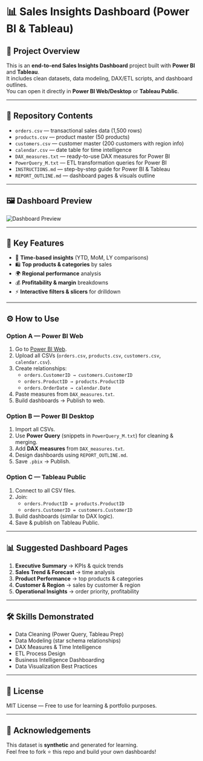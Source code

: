 # 📊 Sales Insights Dashboard (Power BI & Tableau)



## 🚀 Project Overview
This is an **end-to-end Sales Insights Dashboard** project built with **Power BI** and **Tableau**.  
It includes clean datasets, data modeling, DAX/ETL scripts, and dashboard outlines.  
You can open it directly in **Power BI Web/Desktop** or **Tableau Public**.

---

## 📂 Repository Contents
- `orders.csv` — transactional sales data (1,500 rows)  
- `products.csv` — product master (50 products)  
- `customers.csv` — customer master (200 customers with region info)  
- `calendar.csv` — date table for time intelligence  
- `DAX_measures.txt` — ready-to-use DAX measures for Power BI  
- `PowerQuery_M.txt` — ETL transformation queries for Power BI  
- `INSTRUCTIONS.md` — step-by-step guide for Power BI & Tableau  
- `REPORT_OUTLINE.md` — dashboard pages & visuals outline  
  

---

## 🖼️ Dashboard Preview


![Dashboard Preview](preview.png)

---

## 🔑 Key Features
- 📆 **Time-based insights** (YTD, MoM, LY comparisons)  
- 🛍️ **Top products & categories** by sales  
- 🌍 **Regional performance** analysis  
- 💰 **Profitability & margin** breakdowns  
- ⚡ **Interactive filters & slicers** for drilldown  

---

## ⚙️ How to Use
### Option A — Power BI Web
1. Go to [Power BI Web](https://app.powerbi.com).  
2. Upload all CSVs (`orders.csv`, `products.csv`, `customers.csv`, `calendar.csv`).  
3. Create relationships:
   - `orders.CustomerID → customers.CustomerID`  
   - `orders.ProductID → products.ProductID`  
   - `orders.OrderDate → calendar.Date`  
4. Paste measures from `DAX_measures.txt`.  
5. Build dashboards → Publish to web.

### Option B — Power BI Desktop
1. Import all CSVs.  
2. Use **Power Query** (snippets in `PowerQuery_M.txt`) for cleaning & merging.  
3. Add **DAX measures** from `DAX_measures.txt`.  
4. Design dashboards using `REPORT_OUTLINE.md`.  
5. Save `.pbix` → Publish.

### Option C — Tableau Public
1. Connect to all CSV files.  
2. Join:
   - `orders.ProductID = products.ProductID`  
   - `orders.CustomerID = customers.CustomerID`  
3. Build dashboards (similar to DAX logic).  
4. Save & publish on Tableau Public.

---

## 📊 Suggested Dashboard Pages
1. **Executive Summary** → KPIs & quick trends  
2. **Sales Trend & Forecast** → time analysis  
3. **Product Performance** → top products & categories  
4. **Customer & Region** → sales by customer & region  
5. **Operational Insights** → order priority, profitability  

---

## 🛠️ Skills Demonstrated
- Data Cleaning (Power Query, Tableau Prep)  
- Data Modeling (star schema relationships)  
- DAX Measures & Time Intelligence  
- ETL Process Design  
- Business Intelligence Dashboarding  
- Data Visualization Best Practices  

---

## 📜 License
MIT License — Free to use for learning & portfolio purposes.

---

## 🙌 Acknowledgements
This dataset is **synthetic** and generated for learning.  
Feel free to fork ⭐ this repo and build your own dashboards!
